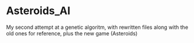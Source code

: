 # Asteroids_AI
My second attempt at a genetic algoritm, with rewritten files along with the old ones for reference, plus the new game (Asteroids)
